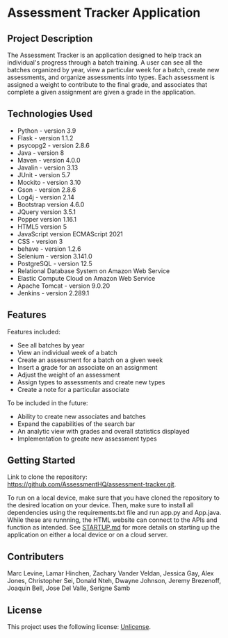 # Assessment Tracker Application

## Project Description

The Assessment Tracker is an application designed to help track an individual's progress through a batch training. A user can see all the batches organized by year, view a particular week for a batch, create new assessments, and organize assessments into types. Each assessment is assigned a weight to contribute to the final grade, and associates that complete a given assignment are given a grade in the application.

## Technologies Used

* Python - version 3.9
* Flask - version 1.1.2
* psycopg2 - version 2.8.6
* Java - version 8
* Maven - version 4.0.0
* Javalin - version 3.13
* JUnit - version 5.7
* Mockito - version 3.10
* Gson - version 2.8.6
* Log4j - version 2.14
* Bootstrap version 4.6.0
* JQuery version 3.5.1
* Popper version 1.16.1
* HTML5 version 5
* JavaScript version ECMAScript 2021
* CSS - version 3
* behave - version 1.2.6
* Selenium - version 3.141.0 
* PostgreSQL - version 12.5
* Relational Database System on Amazon Web Service
* Elastic Compute Cloud on Amazon Web Service
* Apache Tomcat - version 9.0.20
* Jenkins - version 2.289.1

## Features

Features included:
* See all batches by year
* View an individual week of a batch
* Create an assessment for a batch on a given week
* Insert a grade for an associate on an assignment
* Adjust the weight of an assessment
* Assign types to assessments and create new types
* Create a note for a particular associate

To be included in the future:
* Ability to create new associates and batches
* Expand the capabilities of the search bar
* An analytic view with grades and overall statistics displayed
* Implementation to greate new assessment types

## Getting Started

Link to clone the repository: https://github.com/AssessmentHQ/assessment-tracker.git.

To run on a local device, make sure that you have cloned the repository to the desired location on your device. Then, make sure to install all dependencies using the requirements.txt file and run app.py and App.java. While these are runnning, the HTML website can connect to the APIs and function as intended. See [STARTUP.md](https://github.com/AssessmentHQ/assessment-tracker/blob/main/STARTUP.md) for more details on starting up the application on either a local device or on a cloud server.

## Contributers

Marc Levine,
Lamar Hinchen,
Zachary Vander Veldan,
Jessica Gay,
Alex Jones,
Christopher Sei,
Donald Nteh,
Dwayne Johnson,
Jeremy Brezenoff,
Joaquin Bell,
Jose Del Valle,
Serigne Samb

## License

This project uses the following license: [Unlicense](<https://unlicense.org>).

